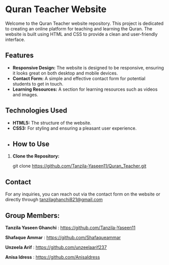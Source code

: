# Quran Teacher Website

Welcome to the Quran Teacher website repository. This project is dedicated to creating an online platform for teaching and learning the Quran. The website is built using HTML and CSS to provide a clean and user-friendly interface.

## Features

- **Responsive Design:** The website is designed to be responsive, ensuring it looks great on both desktop and mobile devices.
- **Contact Form:** A simple and effective contact form for potential students to get in touch.
- **Learning Resources:** A section for learning resources such as videos and images.

## Technologies Used

- **HTML5:** The structure of the website.
- **CSS3:** For styling and ensuring a pleasant user experience.
- ## How to Use

1. **Clone the Repository:**

   git clone https://github.com/Tanzila-Yaseen11/Quran_Teacher.git

## Contact
For any inquiries, you can reach out via the contact form on the website or directly through tanzilaghanchi821@gmail.com

## Group Members:
**Tanzila Yaseen Ghanchi** : https://github.com/Tanzila-Yaseen11

**Shafaque Ammar** :  https://github.com/Shafaqueammar

**Unzeela Arif**  : https://github.com/unzeelaarif237

**Anisa Idress** : https://github.com/AnisaIdress


